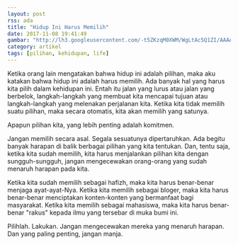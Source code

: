 ```yaml
---
layout: post
rss: ada
title: "Hidup Ini Harus Memilih"
date: 2017-11-08 19:41:49
gambar: "http://lh3.googleusercontent.com/-t5ZKzqM0XWM/WgLtAc5Q1ZI/AAAAAAAACqc/Wp6WUWS3vW8UIJuY9c3tgfnvgIU9RdMMwCLcBGAs/s900/choice_main.jpg"
category: artikel
tags: [pilihan, kehidupan, life]
---
```


Ketika orang lain mengatakan bahwa hidup ini adalah pilihan, maka aku katakan bahwa hidup ini adalah harus memilih. Ada banyak hal yang harus kita pilih dalam kehidupan ini. Entah itu jalan yang lurus atau jalan yang berbelok, langkah-langkah yang membuat kita mencapai tujuan atau langkah-langkah yang melenakan perjalanan kita. Ketika kita tidak memilih suatu pilihan, maka secara otomatis, kita akan memilih yang satunya.

Apapun pilihan kita, yang lebih penting adalah komitmen.

Jangan memilih secara asal. Segala sesuatunya dipertaruhkan. Ada begitu banyak harapan di balik berbagai pilihan yang kita tentukan. Dan, tentu saja, ketika kita sudah memilih, kita harus menjalankan pilihan kita dengan sungguh-sungguh, jangan mengecewakan orang-orang yang sudah menaruh harapan pada kita.

Ketika kita sudah memilih sebagai hafizh, maka kita harus benar-benar menjaga ayat-ayat-Nya. Ketika kita memilih sebagai bloger, maka kita harus benar-benar menciptakan konten-konten yang bermanfaat bagi masyarakat. Ketika kita memilih sebagai mahasiswa, maka kita harus benar-benar "rakus" kepada ilmu yang tersebar di muka bumi ini.

Pilihlah. Lakukan. Jangan mengecewakan mereka yang menaruh harapan. Dan yang paling penting, jangan manja.